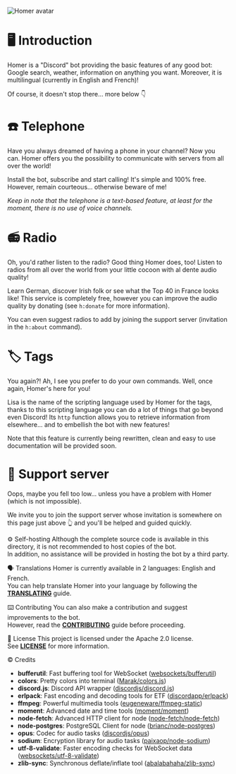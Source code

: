 ![Homer avatar](https://cdn.discordapp.com/avatars/305277118105911296/c4ec60c0a110ea4ac268f8aaf9c657da.png?size=256)

# 🖥️ Introduction
Homer is a "Discord" bot providing the basic features of any good bot: Google search, weather, information on anything you want. Moreover, it is multilingual (currently in English and French)!  

Of course, it doesn't stop there... more below 👇

# ☎️ Telephone
Have you always dreamed of having a phone in your channel? Now you can. Homer offers you the possibility to communicate with servers from all over the world!  

Install the bot, subscribe and start calling! It's simple and 100% free. However, remain courteous... otherwise beware of me!

*Keep in note that the telephone is a text-based feature, at least for the moment, there is no use of voice channels.*

# 📻 Radio
Oh, you'd rather listen to the radio? Good thing Homer does, too!
Listen to radios from all over the world from your little cocoon with al dente audio quality!  

Learn German, discover Irish folk or see what the Top 40 in France looks like! This service is completely free, however you can improve the audio quality by donating (see `h:donate` for more information).

You can even suggest radios to add by joining the support server (invitation in the `h:about` command).

# 🏷️ Tags
You again?! Ah, I see you prefer to do your own commands. Well, once again, Homer's here for you!

Lisa is the name of the scripting language used by Homer for the tags, thanks to this scripting language you can do a lot of things that go beyond even Discord! Its `http` function allows you to retrieve information from elsewhere... and to embellish the bot with new features!

Note that this feature is currently being rewritten, clean and easy to use documentation will be provided soon.

# 🛃 Support server
Oops, maybe you fell too low... unless you have a problem with Homer (which is not impossible).

We invite you to join the support server whose invitation is somewhere on this page just above 👆 and you'll be helped and guided quickly.

⚙️ Self-hosting
Although the complete source code is available in this directory, it is not recommended to host copies of the bot.  
In addition, no assistance will be provided in hosting the bot by a third party.

🗣️ Translations
Homer is currently available in 2 languages: English and French.  
You can help translate Homer into your language by following the **[TRANSLATING](TRANSLATING.md)** guide.

⌨️ Contributing
You can also make a contribution and suggest improvements to the bot.  
However, read the **[CONTRIBUTING](CONTRIBUTING.md)** guide before proceeding.

📃 License
This project is licensed under the Apache 2.0 license.  
See **[LICENSE](LICENSE)** for more information.

©️ Credits
- **bufferutil**: Fast buffering tool for WebSocket ([websockets/bufferutil](https://github.com/websockets/bufferutil))
- **colors**: Pretty colors into terminal ([Marak/colors.js](https://github.com/Marak/colors.js))
- **discord.js**: Discord API wrapper ([discordjs/discord.js](https://github.com/discordjs/discord.js))
- **erlpack**: Fast encoding and decoding tools for ETF ([discordapp/erlpack](https://github.com/discordapp/erlpack))
- **ffmpeg**: Powerful multimedia tools ([eugeneware/ffmpeg-static](https://github.com/eugeneware/ffmpeg-static))
- **moment**: Advanced date and time tools ([moment/moment](https://github.com/moment/moment))
- **node-fetch**: Advanced HTTP client for node ([node-fetch/node-fetch](https://github.com/node-fetch/node-fetch))
- **node-postgres**: PostgreSQL Client for node ([brianc/node-postgres](https://github.com/brianc/node-postgres))
- **opus**: Codec for audio tasks ([discordjs/opus](https://github.com/discordjs/opus))
- **sodium**: Encryption library for audio tasks ([paixaop/node-sodium](https://github.com/paixaop/node-sodium))
- **utf-8-validate**: Faster encoding checks for WebSocket data ([websockets/utf-8-validate](https://github.com/websockets/utf-8-validate))
- **zlib-sync**: Synchronous deflate/inflate tool ([abalabahaha/zlib-sync](https://github.com/abalabahaha/zlib-sync))
